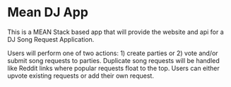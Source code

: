 Mean DJ App
===========

This is a MEAN Stack based app that will provide the website and api for a DJ Song Request Application.

Users will perform one of two actions: 1) create parties or 2) vote and/or submit song requests to parties.
Duplicate song requests will be handled like Reddit links where popular requests float to the top. Users can either upvote existing requests or add their own request.
